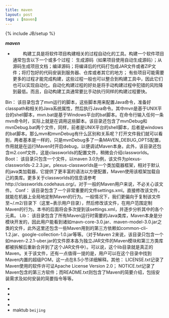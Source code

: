 ```yaml
---
title: maven
layout: post
tags : [maven]
---
```

{% include JB/setup %}


**_maven_**
    
-   &emsp;&emsp; 构建工具是将软件项目构建相关的过程自动化的工具。构建一个软件项目通常包含以下一个或多个过程：
生成源码（如果项目使用自动生成源码）；从源码生成项目文档；编译源码；将编译后的代码打包成JAR文件或者ZIP文件；将打包好的代码安装到服务器、仓库或者其它的地方； 有些项目可能需要更多的过程才能完成构建，这些过程一般也可以整合到构建工具中，因此它们也可以实现自动化。自动化构建过程的好处是将手动构建过程中犯错的风险降到最低。而且，自动构建工具通常要比手动执行同样的构建过程要快。

Bin： 该目录包含了mvn运行的脚本，这些脚本用来配置Java命令，准备好classpath和相关的Java系统属性，然后执行Java命令。其中mvn是基于UNIX平台的shell脚本，mvn.bat是基于Windows平台的bat脚本。在命令行输入任何一条mvn命令时，实际上就是在调用这些脚本。该目录还包含了mvnDebug和mvnDebug.bat两个文件，同样，前者是UNIX平台的shell脚本，后者是windows的bat脚本。那么mvn和mvnDebug有什么区别和关系呢？打开文件我们就可以看到，两者基本是一样的，只是mvnDebug多了一条MAVEN_DEBUG_OPTS配置，作用就是在运行Maven时开启debug，以便调试Maven本身。此外，该目录还包含m2.conf文件，这是classworlds的配置文件，稍微会介绍classworlds。
Boot： 该目录只包含一个文件，以maven 3.0为例，该文件为plexus-classworlds-2.2.3.jar。plexus-classworlds是一个类加载器框架，相对于默认的java类加载器，它提供了更丰富的语法以方便配置，Maven使用该框架加载自己的类库。更多关于classworlds的信息请参考http://classworlds.codehaus.org/。对于一般的Maven用户来说，不必关心该文件。
Conf： 该目录包含了一个非常重要的文件settings.xml。直接修改该文件，就能在机器上全局地定制Maven的行为。一般情况下，我们更偏向于复制该文件至~/.m2/目录下（这里~表示用户目录），然后修改该文件，在用户范围定制Maven的行为。本书的后面将会多次提到该settings.xml，并逐步分析其中的各个元素。 
Lib： 该目录包含了所有Maven运行时需要的Java类库，Maven本身是分模块开发的，因此用户能看到诸如mavn-core-3.0.jar、maven-model-3.0.jar之类的文件，此外这里还包含一些Maven用到的第三方依赖如common-cli-1.2.jar、google-collection-1.0.jar等等。（对于Maven 2来说，该目录只包含一个如maven-2.2.1-uber.jar的文件原本各为独立JAR文件的Maven模块和第三方类库都被拆解后重新合并到了这个JAR文件中）。可以说，这个lib目录就是真正的Maven。关于该文件，还有一点值得一提的是，用户可以在这个目录中找到Maven内置的超级POM，这一点在8.5小节详细解释。其他： LICENSE.txt记录了Maven使用的软件许可证Apache License Version 2.0； NOTICE.txt记录了Maven包含的第三方软件；而README.txt则包含了Maven的简要介绍，包括安装需求及如何安装的简要指令等等。  
    
    
    
    

   
-   
-   
-   
-   
-   <a>maktub</a> `beijing`